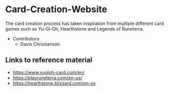 # Card-Creation-Website
The card creation process has taken inspiration from multiple different card games such as Yu-Gi-Oh, Hearthstone and Legends of Runeterra.
- Contributors
  - Davis Christianson

## Links to reference material
- https://www.yugioh-card.com/en/
- https://playruneterra.com/en-us/
- https://hearthstone.blizzard.com/en-us
